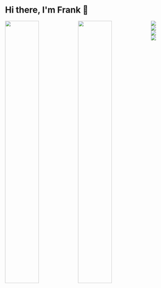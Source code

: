 # Hi there, I'm Frank 👋

<img align="left" width="47%" src="https://github-readme-stats.vercel.app/api?username=Frezeh&show_icons=true&theme=radical" />
<img align="left" width="47%" src="https://github-readme-stats.vercel.app/api/top-langs/?username=Frezeh&layout=compact" />

<img align="left" src="https://img.shields.io/badge/node.js-6DA55F?style=for-the-badge&logo=node.js&logoColor=white" />
<img align="left" src="https://img.shields.io/badge/typescript-%23007ACC.svg?style=for-the-badge&logo=typescript&logoColor=white" />
<img align="left" src="https://img.shields.io/badge/javascript-%23323330.svg?style=for-the-badge&logo=javascript&logoColor=%23F7DF1E" />
<img src="https://img.shields.io/badge/go-%2300ADD8.svg?style=for-the-badge&logo=go&logoColor=white" />
